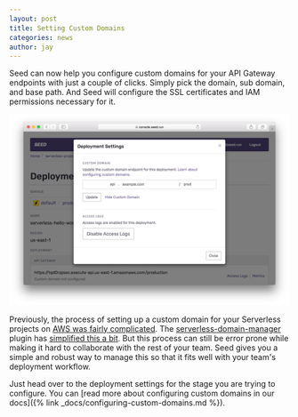 ```yaml
---
layout: post
title: Setting Custom Domains
categories: news
author: jay
---
```


Seed can now help you configure custom domains for your API Gateway endpoints with just a couple of clicks. Simply pick the domain, sub domain, and base path. And Seed will configure the SSL certificates and IAM permissions necessary for it.

![Configure Custom Domain parts Screenshot](/assets/blog/setting-custom-domains/update-custom-domain-parts.png)

Previously, the process of setting up a custom domain for your Serverless projects on [AWS was fairly complicated](https://docs.aws.amazon.com/apigateway/latest/developerguide/how-to-custom-domains.html). The [serverless-domain-manager](https://github.com/amplify-education/serverless-domain-manager) plugin has [simplified this a bit](https://serverless.com/blog/serverless-api-gateway-domain/). But this process can still be error prone while making it hard to collaborate with the rest of your team. Seed gives you a simple and robust way to manage this so that it fits well with your team's deployment workflow.

Just head over to the deployment settings for the stage you are trying to configure. You can [read more about configuring custom domains in our docs]({% link _docs/configuring-custom-domains.md %}).
